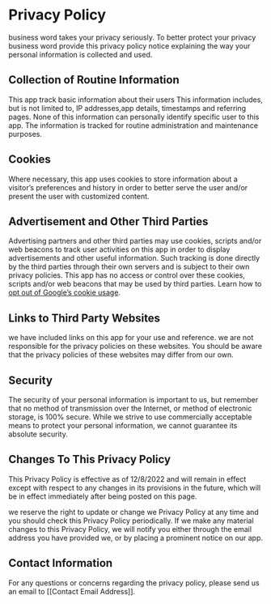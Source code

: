 # Privacy Policy
business word takes your privacy seriously. To better protect your privacy business word provide this privacy policy notice explaining the way your personal information is collected and used.


## Collection of Routine Information

This app track basic information about their users This information includes, but is not limited to, IP addresses,app details, timestamps and referring pages. None of this information can personally identify specific user to this app. The information is tracked for routine administration and maintenance purposes.


## Cookies

Where necessary, this app uses cookies to store information about a visitor’s preferences and history in order to better serve the user and/or present the user with customized content.


## Advertisement and Other Third Parties

Advertising partners and other third parties may use cookies, scripts and/or web beacons to track user activities on this app in order to display advertisements and other useful information. Such tracking is done directly by the third parties through their own servers and is subject to their own privacy policies. This app has no access or control over these cookies, scripts and/or web beacons that may be used by third parties. Learn how to [opt out of Google’s cookie usage](http://www.google.com/privacy_ads.html).


## Links to Third Party Websites

we have included links on this app for your use and reference. we are not responsible for the privacy policies on these websites. You should be aware that the privacy policies of these websites may differ from our own.


## Security

The security of your personal information is important to us, but remember that no method of transmission over the Internet, or method of electronic storage, is 100% secure. While we strive to use commercially acceptable means to protect your personal information, we cannot guarantee its absolute security.


## Changes To This Privacy Policy

This Privacy Policy is effective as of 12/8/2022 and will remain in effect except with respect to any changes in its provisions in the future, which will be in effect immediately after being posted on this page.

we reserve the right to update or change we Privacy Policy at any time and you should check this Privacy Policy periodically. If we make any material changes to this Privacy Policy, we will notify you either through the email address you have provided we, or by placing a prominent notice on our app.


## Contact Information

For any questions or concerns regarding the privacy policy, please send us an email to [[Contact Email Address]].
